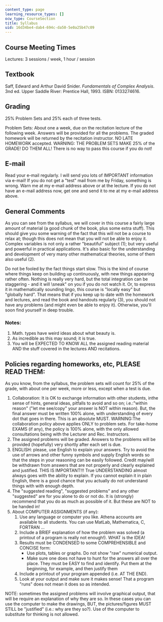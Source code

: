 ```yaml
---
content_type: page
learning_resource_types: []
ocw_type: CourseSection
title: Syllabus
uid: 16d34be4-dab4-694c-da50-5e0a25b47c09
---
```


Course Meeting Times
--------------------

Lectures: 3 sessions / week, 1 hour / session

Textbook
--------

Saff, Edward and Arthur David Snider. _Fundamentals of Complex Analysis_. 3nd ed. Upper Saddle River: Prentice Hall, 1993. ISBN: 0133274616.

Grading
-------

25% Problem Sets and 25% each of three tests.

Problem Sets: About one a week, due on the recitation lecture of the following week. Answers will be provided for all the problems. The graded homework will be returned by the recitation instructor. NO LATE HOMEWORK accepted. WARNING: THE PROBLEM SETS MAKE 25% of the GRADE! DO THEM ALL! There is no way to pass this course if you do not!

E-mail
------

Read your e-mail regularly. I will send you lots of IMPORTANT information via e-mail! If you do not get a "test" mail from me by Friday, something is wrong. Warn me at my e-mail address above or at the lecture. If you do not have an e-mail address now, get one and send it to me at my e-mail address above.

General Comments
----------------

As you can see from the syllabus, we will cover in this course a fairly large amount of material (a good chunk of the book, plus some extra stuff). This should give you some warning of the fact that this will not be a course to relax at; though this does not mean that you will not be able to enjoy it. Complex variables is not only a rather "beautiful" subject (1); but very useful and powerful in practical applications. It's also basic for the understanding and development of very many other mathematical theories, some of them also useful (2).

Do not be fooled by the fact things start slow. This is the kind of course where things keep on building up continuously, with new things appearing rather often. Nothing is really very hard, but the total integration can be staggering - and it will \\sneak" on you if you do not watch it. Or, to express it in mathematically sounding lingo, this course is "locally easy" but "globally hard". That means that if you keep up to date with the homework and lectures, and read the book and handouts regularly (3), you should not have any problems (and might even be able to enjoy it). Otherwise, you'll soon find yourself in deep trouble.

### Notes:

1.  Math. types have weird ideas about what beauty is.
2.  As incredible as this may sound; it is true.
3.  You will be EXPECTED TO KNOW ALL the assigned reading material AND the stuff covered in the lectures AND recitations.

Policies regarding homeworks, etc, PLEASE READ THEM:
----------------------------------------------------

As you know, from the syllabus, the problem sets will count for 25% of the grade, with about one per week, more or less, except when a test is due.

1.  Collaboration: It is OK to exchange information with other students, inthe sense of hints, general ideas, pitfalls to avoid and so on; i.e.:"within reason" ("let me see/copy" your answer is NOT within reason). But, the final answer must be written 100% alone, with understanding of every dot that goes in there. This is an absolute MUST. WARNING:The collaboration policy above applies ONLY to problem sets. For take-home EXAMS (if any), the policy is 100% alone, with the only allowed consultations being with the Lecturer and Rec. Instructors.
2.  The assigned problems will be graded. Answers to the problems will be provided (hopefully) very shortly after each set is due.
3.  ENGLISH: please, use English to explain your answers. Try to avoid the use of arrows and other funny symbols and supply English words so that the steps in your reasoning can be easily followed. Credit may/will be withdrawn from answers that are not properly and clearly explained and justified. THIS IS IMPORTANT!!! True UNDERSTANDING almost always goes with the ability to explain. If you cannot explain it in plain English, there is a good chance that you actually do not understand things with with enough depth.
4.  The "suggested reading", "suggested problems" and any other "suggested" are for you alone to do or not do. It is (strongly) recommend that you do as much as possible of it. But these are NOT to be handed in!
5.  About COMPUTER ASSIGNMENTS (if any):
    1.  Use any language or computer you like. Athena accounts are available to all students. You can use MatLab, Mathematica, C, FORTRAN ...
    2.  Include a BRIEF explanation of how the problem was solved (a printout of a program is really not enough!). WHAT is the IDEA!
    3.  Results must be CONDENSED to some COMPREHENSIBLE and CONCISE form:
        *   Use plots, tables or graphs. Do not show "raw" numerical output.
        *   Make sure one does not have to hunt for the answers all over the place. They must be EASY to find and identify. Put them at the beginning, for example, and then justify them
    4.  Include a printout of your program appended (i.e. AT THE END).
    5.  Look at your output and make sure it makes sense! That a program "runs" does not mean it does so as intended.

NOTE: sometimes the assigned problems will involve graphical output, that will be require an explanation of why they are so. In these cases you can use the computer to make the drawings, BUT, the pictures/figures MUST STILL be "justified" (i.e.: why are they so?). Use of the computer to substitute for thinking is not allowed.